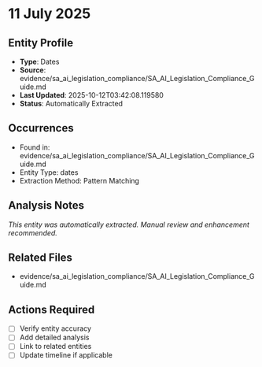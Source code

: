 # 11 July 2025

## Entity Profile
- **Type**: Dates
- **Source**: evidence/sa_ai_legislation_compliance/SA_AI_Legislation_Compliance_Guide.md
- **Last Updated**: 2025-10-12T03:42:08.119580
- **Status**: Automatically Extracted

## Occurrences
- Found in: evidence/sa_ai_legislation_compliance/SA_AI_Legislation_Compliance_Guide.md
- Entity Type: dates
- Extraction Method: Pattern Matching

## Analysis Notes
*This entity was automatically extracted. Manual review and enhancement recommended.*

## Related Files
- evidence/sa_ai_legislation_compliance/SA_AI_Legislation_Compliance_Guide.md

## Actions Required
- [ ] Verify entity accuracy
- [ ] Add detailed analysis
- [ ] Link to related entities
- [ ] Update timeline if applicable
